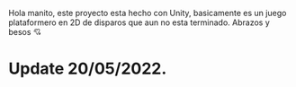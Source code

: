 Hola manito, este proyecto esta hecho con Unity, basicamente es un juego plataformero en 2D de disparos que aun no esta terminado.
Abrazos y besos 💘
# Update 20/05/2022.
